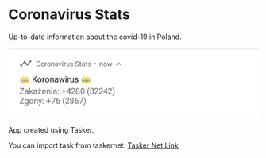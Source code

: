 # Coronavirus Stats

Up-to-date information about the covid-19 in Poland.

![alt text](https://github.com/DLewy/coronavirus_stats/blob/main/screenshot.jpg?raw=true)

App created using Tasker.

You can import task from taskernet: [Tasker Net Link](https://taskernet.com/shares/?user=AS35m8lSKxxKA%2BBP3bfWYfXoMj4KGVUWSmU8BeYXmV%2BocBd0hQL%2Fpb%2FxPyw3oDQxLV97QNtn5sRal5IIaQFAEN4%3D&id=Task%3ACoronavirus+Stats)

